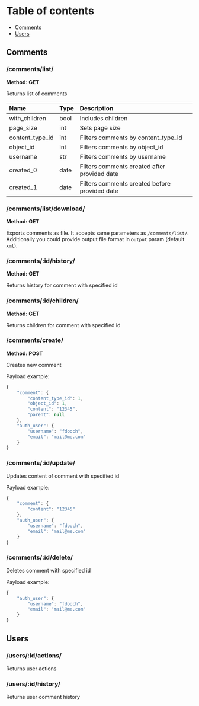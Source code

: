 # Table of contents
* [Comments](#comments)
* [Users](#users)


## Comments

### /comments/list/

**Method: GET**

Returns list of comments

| Name             | Type    | Description |
| :-------------   | :------ | :------- |
| with_children    | bool    | Includes children |
| page_size        | int     | Sets page size |
| content_type_id  | int     | Filters comments by content_type_id |
| object_id        | int     | Filters comments by object_id |
| username         | str     | Filters comments by username |
| created_0        | date    | Filters comments created after provided date |
| created_1        | date    | Filters comments created before provided date |


### /comments/list/download/

**Method: GET**

Exports comments as file. It accepts same parameters as `/comments/list/`.
Additionally you could provide output file format in `output` param (default `xml`).


### /comments/:id/history/

**Method: GET**

Returns history for comment with specified id



### /comments/:id/children/

**Method: GET**

Returns children for comment with specified id


### /comments/create/

**Method: POST**

Creates new comment

Payload example:
```js
{
    "comment": {
        "content_type_id": 1,
        "object_id": 1,
        "content": "12345",
        "parent": null
    },
    "auth_user": {
        "username": "fdooch",
        "email": "mail@me.com"
    }
}
```


### /comments/:id/update/

Updates content of comment with specified id

Payload example:
```js
{
    "comment": {
        "content": "12345"
    },
    "auth_user": {
        "username": "fdooch",
        "email": "mail@me.com"
    }
}
```



### /comments/:id/delete/

Deletes comment with specified id

Payload example:
```js
{
    "auth_user": {
        "username": "fdooch",
        "email": "mail@me.com"
    }
}
```


## Users

### /users/:id/actions/

Returns user actions


### /users/:id/history/

Returns user comment history
